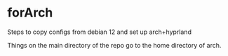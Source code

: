 # forArch
Steps to copy configs from debian 12 and set up arch+hyprland

Things on the main directory of the repo go to the home directory of arch.
